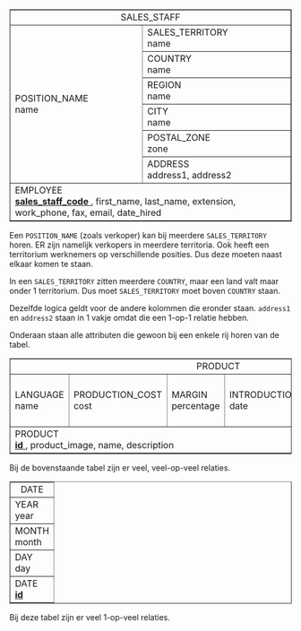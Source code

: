 <table border="1">
    <tr>
        <td colspan="2" align="center">
            SALES_STAFF
        </td>
    </tr>
    <tr>
        <td rowspan="6">
            POSITION_NAME<br>
            name
        </td>
        <td>
            SALES_TERRITORY<br>
            name
        </td>
    </tr>
    <tr>
        <td>
            COUNTRY<br>
            name
        </td>
    </tr>
    <tr>
        <td>
            REGION<br>
            name
        </td>
    </tr>
    <tr>
        <td>
            CITY<br>
            name
        </td>
    </tr>
    <tr>
        <td>
            POSTAL_ZONE<br>
            zone
        </td>
    </tr>
    <tr>
        <td>
            ADDRESS<br>
            address1, address2
        </td>
    </tr>
    <tr>
        <td colspan="2">
            EMPLOYEE<br>
            <strong>
                <u>
                    sales_staff_code
                </u>
            </strong>, first_name, last_name, extension, work_phone, fax, email, date_hired
        </td>
    </tr>
</table>

Een `POSITION_NAME` (zoals verkoper) kan bij meerdere `SALES_TERRITORY` horen. ER zijn namelijk verkopers in meerdere territoria. Ook heeft een territorium werknemers op verschillende posities. Dus deze moeten naast elkaar komen te staan.

In een `SALES_TERRITORY` zitten meerdere `COUNTRY`, maar een land valt maar onder 1 territorium. Dus moet `SALES_TERRITORY` moet boven `COUNTRY` staan.

Dezelfde logica geldt voor de andere kolommen die eronder staan. `address1` en `address2` staan in 1 vakje omdat die een 1-op-1 relatie hebben.

Onderaan staan alle attributen die gewoon bij een enkele rij horen van de tabel.

<table border="1">
    <tr>
        <td colspan="5" align="center">
            PRODUCT
        </td>
    </tr>
    <tr>
        <td rowspan="2">
            LANGUAGE<br>
            name
        </td>
        <td rowspan="2">
            PRODUCTION_COST<br>
            cost
        </td>
        <td rowspan="2">
            MARGIN<br>
            percentage
        </td>
        <td rowspan="2">
            INTRODUCTION_DATE<br>
            date
        </td>
        <td>
            PRODUCT_LINE<br>
            code, name
        </td>
    </tr>
    <tr>
        <td style="border-left: 1px solid black;">
            PRODUCT_TYPE_EN<br>
            name
        </td>
    </tr>
    <tr>
        <td colspan="5">
            PRODUCT<br>
            <strong>
                <u>
                    id
                </u>
            </strong>, product_image, name, description
        </td>
    </tr>
</table>

Bij de bovenstaande tabel zijn er veel, veel-op-veel relaties.

<table border="1">
    <tr>
        <td align="center">
            DATE
        </td>
    </tr>
    <tr>
        <td>
            YEAR<br>
            year
        </td>
    </tr>
    <tr>
        <td>
            MONTH<br>
            month
        </td>
    </tr>
    <tr>
        <td>
            DAY<br>
            day
        </td>
    </tr>
    <tr>
        <td>
            DATE<br>
            <strong>
                <u>
                    id
                </u>
            </strong>
        </td>
    </tr>
</table>

Bij deze tabel zijn er veel 1-op-veel relaties.
